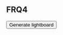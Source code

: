 ## FRQ4

<script>

function simulate(generation){
    console.log("button clicked");
    fetch("/api/lightboard/simulate/"+(parseInt(generation)-1), {"method": "GET"}) // generation - 1 because 0 indexing
    // response is a RESTful "promise" on any successful fetch
    .then(response => {
    // check for response errors
    if (response.status !== 200) {
        error("GET API response failure: " + response.status)
        return;  // api failure
    }
    // valid response will have JSON data
    response.json().then(data => {

      console.log(data);
      //clear previous results
      document.getElementById("result").innerHTML = "";

      // json output is an Array where each element is a Lightboard
      // each Lightboard has 3x3 array of Lights
      // each Light has dictionary of on/off, rgb, effect

      for (var b = 0; b < data.length; b++) {
        // create a table for each Lightboard
        var board = data[b];
        console.log(board);

        // print generation number
        var text = document.createTextNode("Generation " + (parseInt(b)));
        document.getElementById("result").appendChild(text);

        var table = document.createElement("table");
        table.setAttribute("border", "1");
        table.setAttribute("style", "border-collapse: collapse;");
        var tableBody = document.createElement("tbody");

        for (var i = 0; i < board.lights.length; i++) {
          var row = document.createElement("tr");
          for (var j = 0; j < board.lights[i].length; j++) {
            var cell = document.createElement("td");
            var cellText = document.createTextNode(board.lights[i][j].on);
            // set color of cell based on rgb hex code if light is on
            if (board.lights[i][j].on) {
              cell.setAttribute("style", "background-color: " + board.lights[i][j].rgb);
            }
            cell.appendChild(cellText);
            row.appendChild(cell);
          }
          tableBody.appendChild(row);
        }
        table.appendChild(tableBody);
        document.getElementById("result").appendChild(table);
      }
    })
    // catch fetch errors
    .catch(err => {
    error(err + " " );
    });
    })
}

</script>

<button onclick="">Generate lightboard</button>
<div id="result">
